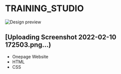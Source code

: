 # TRAINING_STUDIO

![Design preview](./design/desktop-preview.jpg)

## [Uploading Screenshot 2022-02-10 172503.png…)

- Onepage Website
- HTML
- CSS
